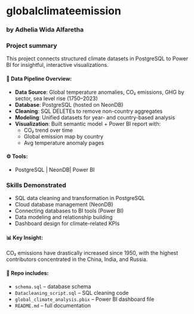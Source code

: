 # globalclimateemission
### by Adhelia Wida Alfaretha

### Project summary
This project connects structured climate datasets in PostgreSQL to Power BI for insightful, interactive visualizations.

#### 🚀 Data Pipeline Overview:
- **Data Source**: Global temperature anomalies, CO₂ emissions, GHG by sector, sea level rise (1750–2023)
- **Database**: PostgreSQL (hosted on NeonDB)
- **Cleaning**: SQL DELETEs to remove non-country aggregates
- **Modeling**: Unified datasets for year- and country-based analysis
- **Visualization**: Built semantic model + Power BI report with:
    - CO₂ trend over time
    - Global emission map by country
    - Avg temperature anomaly pages

#### ⚙️ Tools:
- PostgreSQL | NeonDB| Power BI

### Skills Demonstrated
- SQL data cleaning and transformation in PostgreSQL
- Cloud database management (NeonDB)
- Connecting databases to BI tools (Power BI)
- Data modeling and relationship building
- Dashboard design for climate-related KPIs


#### 📊 Key Insight:
CO₂ emissions have drastically increased since 1950, with the highest contributors concentrated in the China, India, and Russia.



#### 📁 Repo includes:
- `schema.sql` – database schema
- `Datacleaning_script.sql` – SQL cleaning code
- `global_climate_analysis.pbix` – Power BI dashboard file
- `README.md` – full documentation
